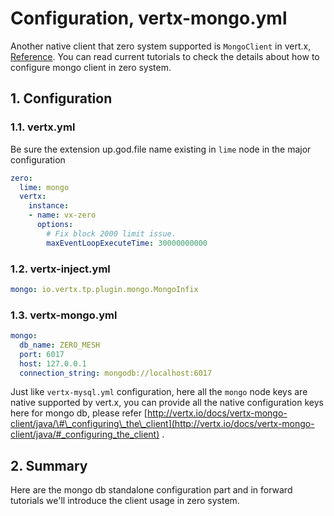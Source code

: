 # Configuration, vertx-mongo.yml

Another native client that zero system supported is `MongoClient` in
vert.x, [Reference](http://vertx.io/docs/vertx-mongo-client/java/). You can read current tutorials to check the details
about how to configure mongo client in zero system.

## 1. Configuration

### 1.1. vertx.yml

Be sure the extension up.god.file name existing in `lime` node in the major configuration

```yaml
zero:
  lime: mongo
  vertx:
    instance:
    - name: vx-zero
      options:
        # Fix block 2000 limit issue.
        maxEventLoopExecuteTime: 30000000000
```

### 1.2. vertx-inject.yml

```yaml
mongo: io.vertx.tp.plugin.mongo.MongoInfix
```

### 1.3. vertx-mongo.yml

```yaml
mongo:
  db_name: ZERO_MESH
  port: 6017
  host: 127.0.0.1
  connection_string: mongodb://localhost:6017
```

Just like `vertx-mysql.yml` configuration, here all the `mongo` node keys are native supported by vert.x, you can
provide all the native configuration keys here for mongo db, please
refer [http://vertx.io/docs/vertx-mongo-client/java/\#\_configuring\_the\_client](http://vertx.io/docs/vertx-mongo-client/java/#_configuring_the_client)
.

## 2. Summary

Here are the mongo db standalone configuration part and in forward tutorials we'll introduce the client usage in zero
system.

